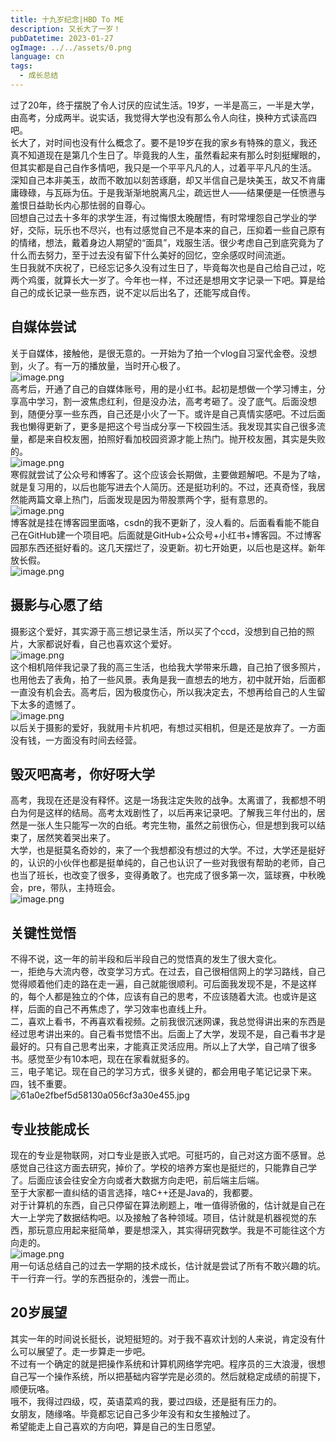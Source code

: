 ```yaml
---
title: 十九岁纪念|HBD To ME
description: 又长大了一岁！
pubDatetime: 2023-01-27
ogImage: ../../assets/0.png
language: cn
tags:
  - 成长总结
---
```


过了20年，终于摆脱了令人讨厌的应试生活。19岁，一半是高三，一半是大学，由高考，分成两半。说实话，我觉得大学也没有那么令人向往，换种方式读高四吧。<br />长大了，对时间也没有什么概念了。要不是19岁在我的家乡有特殊的意义，我还真不知道现在是第几个生日了。毕竟我的人生，虽然看起来有那么时刻挺耀眼的，但其实都是自己自作多情吧，我只是一个平平凡凡的人，过着平平凡凡的生活。<br />深知自己本非美玉，故而不敢加以刻苦琢磨，却又半信自己是块美玉，故又不肯庸庸碌碌，与瓦砾为伍。于是我渐渐地脱离凡尘，疏远世人——结果便是一任愤懑与羞恨日益助长内心那怯弱的自尊心。<br />回想自己过去十多年的求学生涯，有过悔恨太晚醒悟，有时常埋怨自己学业的学好，交际，玩乐也不尽兴，也有过感觉自己不是本来的自己，压抑着一些自己原有的情绪，想法，戴着身边人期望的“面具”，戏服生活。很少考虑自己到底究竟为了什么而去努力，至于过去没有留下什么美好的回忆，空余感叹时间流逝。<br />生日我就不庆祝了，已经忘记多久没有过生日了，毕竟每次也是自己给自己过，吃两个鸡蛋，就算长大一岁了。今年也一样，不过还是想用文字记录一下吧。算是给自己的成长记录一些东西，说不定以后出名了，还能写成自传。
## 自媒体尝试
关于自媒体，接触他，是很无意的。一开始为了拍一个vlog自习室代金卷。没想到，火了。有一万的播放量，当时开心极了。<br />![image.png](https://cdn.nlark.com/yuque/0/2023/png/29466846/1674726049762-202d202b-b58e-433b-87b6-8d8d8848b074.png#averageHue=%23c3c4cd&clientId=u57c3d59d-7fd5-4&from=paste&height=439&id=u528de5b5&originHeight=659&originWidth=932&originalType=binary&ratio=1&rotation=0&showTitle=false&size=375608&status=done&style=none&taskId=u4e5d3815-4f57-41b1-b0e5-cccbb79c6c9&title=&width=621.3333333333334)<br />高考后，开通了自己的自媒体账号，用的是小红书。起初是想做一个学习博主，分享高中学习，割一波焦虑红利，但是没办法，高考考砸了。没了底气。后面没想到，随便分享一些东西，自己还是小火了一下。或许是自己真情实感吧。不过后面我也懒得更新了，更多是把这个号当成分享一下校园生活。我发现其实自己很多流量，都是来自校友圈，拍照好看加校园资源才能上热门。抛开校友圈，其实是失败的。<br />![image.png](https://cdn.nlark.com/yuque/0/2023/png/29466846/1674725038263-d5fa0755-db76-4026-98c1-cca6b91feb12.png#averageHue=%23faf9f8&clientId=u57c3d59d-7fd5-4&from=paste&height=390&id=u1850d069&originHeight=585&originWidth=590&originalType=binary&ratio=1&rotation=0&showTitle=false&size=104043&status=done&style=none&taskId=u792c192f-138b-4809-aa7d-e3f6993b565&title=&width=393.3333333333333)<br />寒假就尝试了公众号和博客了。这个应该会长期做，主要做题解吧。不是为了啥，就是复习用的，以后也能写进去个人简历。还是挺功利的。不过，还真奇怪，我居然能两篇文章上热门，后面发现是因为带股票两个字，挺有意思的。<br />![image.png](https://cdn.nlark.com/yuque/0/2023/png/29466846/1674725352813-480f3561-c8f7-4194-93c2-bd95e54fc365.png#averageHue=%23fbfbfb&clientId=u57c3d59d-7fd5-4&from=paste&height=443&id=u4fc57978&originHeight=665&originWidth=1430&originalType=binary&ratio=1&rotation=0&showTitle=false&size=99027&status=done&style=none&taskId=u3b4193fa-6c29-4138-8d1f-de87ecb9127&title=&width=953.3333333333334)<br />博客就是挂在博客园里面咯，csdn的我不更新了，没人看的。后面看看能不能自己在GitHub建一个项目吧。后面就是GitHub+公众号+小红书+博客园。不过博客园那东西还挺好看的。这几天摆烂了，没更新。初七开始更，以后也是这样。新年放长假。<br />![image.png](https://cdn.nlark.com/yuque/0/2023/png/29466846/1674725591610-f1e59b73-ab12-4c36-a3f6-b6a79e82b5f7.png#averageHue=%23c4cad2&clientId=u57c3d59d-7fd5-4&from=paste&height=939&id=u56a8b9c4&originHeight=1409&originWidth=2555&originalType=binary&ratio=1&rotation=0&showTitle=false&size=2618180&status=done&style=none&taskId=uc987beff-e753-42d2-b99e-8323218e54d&title=&width=1703.3333333333333)
## 摄影与心愿了结
摄影这个爱好，其实源于高三想记录生活，所以买了个ccd，没想到自己拍的照片，大家都说好看，自己也喜欢这个爱好。<br />![image.png](https://cdn.nlark.com/yuque/0/2023/png/29466846/1674725664869-302d725b-3b0e-458e-80d8-10c94758d980.png#averageHue=%23a59f91&clientId=u57c3d59d-7fd5-4&from=paste&height=767&id=u7ace63f7&originHeight=1150&originWidth=1784&originalType=binary&ratio=1&rotation=0&showTitle=false&size=1092000&status=done&style=none&taskId=u28f5e3a2-7ba9-4c91-9f4f-655e036b482&title=&width=1189.3333333333333)<br />这个相机陪伴我记录了我的高三生活，也给我大学带来乐趣，自己拍了很多照片，也用他去了表角，拍了一些风景。表角是我一直想去的地方，初中就开始，后面都一直没有机会去。高考后，因为极度伤心，所以我决定去，不想再给自己的人生留下太多的遗憾了。<br />![image.png](https://cdn.nlark.com/yuque/0/2023/png/29466846/1674725875409-83e4d92b-777f-4d32-8a60-3b157d89ba48.png#averageHue=%233c3e1c&clientId=u57c3d59d-7fd5-4&from=paste&height=773&id=uf0679bf0&originHeight=1159&originWidth=1464&originalType=binary&ratio=1&rotation=0&showTitle=false&size=938786&status=done&style=none&taskId=u257a20ee-e70b-4b62-8cf8-1f7d8b061ba&title=&width=976)<br />以后关于摄影的爱好，我就用卡片机吧，有想过买相机，但是还是放弃了。一方面没有钱，一方面没有时间去经营。
## 毁灭吧高考，你好呀大学
高考，我现在还是没有释怀。这是一场我注定失败的战争。太离谱了，我都想不明白为何是这样的结局。高考太戏剧性了，以后再来记录吧。了解我三年付出的，居然是一张人生只能写一次的白纸。考完生物，虽然之前很伤心，但是想到我可以结束了，居然笑着哭出来了。<br />大学，也是挺莫名奇妙的，来了一个我想都没有想过的大学。不过，大学还是挺好的，认识的小伙伴也都是挺单纯的，自己也认识了一些对我很有帮助的老师，自己也当了班长，也改变了很多，变得勇敢了。也完成了很多第一次，篮球赛，中秋晚会，pre，带队，主持班会。<br />![image.png](https://cdn.nlark.com/yuque/0/2023/png/29466846/1674726687211-103363e1-075c-41c3-8497-9b2b871b320e.png#averageHue=%23676c5b&clientId=u57c3d59d-7fd5-4&from=paste&height=777&id=u882e9898&originHeight=1165&originWidth=1460&originalType=binary&ratio=1&rotation=0&showTitle=false&size=1685748&status=done&style=none&taskId=ua11e5869-1684-40e9-8411-6589603144f&title=&width=973.3333333333334)
## 关键性觉悟
不得不说，这一年的前半段和后半段自己的觉悟真的发生了很大变化。<br />一，拒绝与大流内卷，改变学习方式。在过去，自己很相信网上的学习路线，自己觉得顺着他们走的路在走一遍，自己就能很顺利。可后面我发现不是，不是这样的，每个人都是独立的个体，应该有自己的思考，不应该随着大流。也或许是这样，后面的自己不再焦虑了，学习效率也直线上升。<br />二，喜欢上看书，不再喜欢看视频。之前我很沉迷网课，我总觉得讲出来的东西是经过思考讲出来的。自己看书觉悟不出。后面上了大学，发现不是，自己看书才是最好的。只有自己思考出来，才能真正灵活应用。所以上了大学，自己啃了很多书。感觉至少有10本吧，现在在家看就挺多的。<br />三，电子笔记。现在自己的学习方式，很多关键的，都会用电子笔记记录下来。<br />四，钱不重要。<br />![61a0e2fbef5d58130a056cf3a30e455.jpg](https://cdn.nlark.com/yuque/0/2023/jpeg/29466846/1674727109426-66a83653-6342-466f-bda2-ffb2aaa79c9c.jpeg#averageHue=%239a9880&clientId=u57c3d59d-7fd5-4&from=paste&height=853&id=u9658a3f9&originHeight=1280&originWidth=1706&originalType=binary&ratio=1&rotation=0&showTitle=false&size=143458&status=done&style=none&taskId=u553072a5-c62a-4a35-ba0a-53503452c3e&title=&width=1137.3333333333333)
## 专业技能成长
现在的专业是物联网，对口专业是嵌入式吧。可挺巧的，自己对这方面不感冒。总感觉自己往这方面去研究，掉价了。学校的培养方案也是挺烂的，只能靠自己学了。后面应该会往安全方向或者大数据方向走吧，前后端主后端。<br />至于大家都一直纠结的语言选择，啥C++还是Java的，我都要。<br />对于计算机的东西，自己只停留在算法刷题上，唯一值得骄傲的，估计就是自己在大一上学完了数据结构吧。以及接触了各种领域。项目，估计就是机器视觉的东西，那玩意应用起来挺简单，要是想深入，其实得研究数学。我是不可能往这个方向走的。<br />![image.png](https://cdn.nlark.com/yuque/0/2023/png/29466846/1674727605617-0c0aba18-02fb-4c7e-9885-cd0b66581eb8.png#averageHue=%2385908b&clientId=u57c3d59d-7fd5-4&from=paste&height=363&id=u5fd71678&originHeight=544&originWidth=875&originalType=binary&ratio=1&rotation=0&showTitle=false&size=416568&status=done&style=none&taskId=ue32bd1f2-86e9-42ce-8369-b30a29c9b93&title=&width=583.3333333333334)<br />用一句话总结自己的过去一学期的技术成长，估计就是尝试了所有不敢兴趣的坑。干一行弃一行。学的东西挺杂的，浅尝一而止。
## 20岁展望
其实一年的时间说长挺长，说短挺短的。对于我不喜欢计划的人来说，肯定没有什么可以展望了。走一步算走一步吧。<br />不过有一个确定的就是把操作系统和计算机网络学完吧。程序员的三大浪漫，很想自己写一个操作系统，所以把基础内容学完是必须的。然后就稳定成绩的前提下，顺便玩咯。<br />哦不，我得过四级，哎，英语菜鸡的我，要过四级，还是挺有压力的。<br />女朋友，随缘咯。毕竟都忘记自己多少年没有和女生接触过了。<br />希望能走上自己喜欢的方向吧，算是自己的生日愿望。

